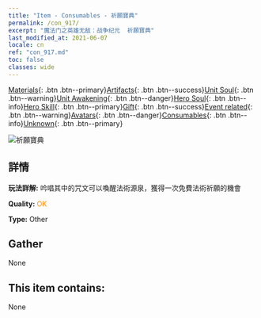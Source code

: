 ```yaml
---
title: "Item - Consumables - 祈願寶典"
permalink: /con_917/
excerpt: "魔法门之英雄无敌：战争纪元  祈願寶典"
last_modified_at: 2021-06-07
locale: cn
ref: "con_917.md"
toc: false
classes: wide
---
```

 [Materials](/ItemsCN/){: .btn .btn--primary}[Artifacts](/ItemsCN/Artifacts/){: .btn .btn--success}[Unit Soul](/ItemsCN/UnitSoul/){: .btn .btn--warning}[Unit Awakening](/ItemsCN/UnitAwakening/){: .btn .btn--danger}[Hero Soul](/ItemsCN/HeroSoul/){: .btn .btn--info}[Hero Skill](/ItemsCN/HeroSkill/){: .btn .btn--primary}[Gift](/ItemsCN/Gift/){: .btn .btn--success}[Event related](/ItemsCN/Events/){: .btn .btn--warning}[Avatars](/ItemsCN/Avatars/){: .btn .btn--danger}[Consumables](/ItemsCN/Consumables/){: .btn .btn--info}[Unknown](/ItemsCN/Unknown/){: .btn .btn--primary}

 ![祈願寶典](/images/t/i_40005.png)

## 詳情
 **玩法詳解:** 吟唱其中的咒文可以喚醒法術源泉，獲得一次免費法術祈願的機會

 **Quality:** <span style="color: #FF8C00">OK</span>

 **Type:** Other

## Gather

  None

## This item contains:

  None

